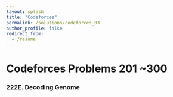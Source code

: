 ```yaml
---
layout: splash
title: "Codeforces"
permalink: /solutions/codeforces_03
author_profile: false
redirect_from:
  - /resume
---
```


# Codeforces Problems 201 ~300

### 222E. Decoding Genome
